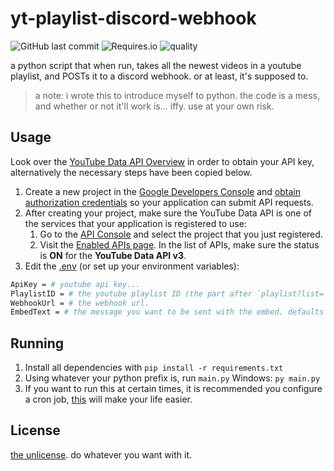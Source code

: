 # yt-playlist-discord-webhook

![GitHub last commit](https://img.shields.io/github/last-commit/AndyThePie/yt-playlist-discord-webhook?style=flat-square) ![Requires.io](https://img.shields.io/requires/github/AndyThePie/yt-playlist-discord-webhook?style=flat-square) ![quality](https://img.shields.io/badge/quality-none-red?style=flat-square)

a python script that when run, takes all the newest videos in a youtube playlist, and POSTs it to a discord webhook. or at least, it's supposed to. 

> a note: i wrote this to introduce myself to python. the code is a mess, and whether or not it'll work is... iffy. use at your own risk.

## Usage

Look over the [YouTube Data API Overview](https://developers.google.com/youtube/v3/getting-started) in order to obtain your API key, alternatively the necessary steps have been copied below.
1. Create a new project in the [Google Developers Console](https://console.developers.google.com/) and [obtain authorization credentials](https://developers.google.com/youtube/registering_an_application) so your application can submit API requests.
2. After creating your project, make sure the YouTube Data API is one of the services that your application is registered to use: 
    1. Go to the [API Console](https://console.developers.google.com/) and select the project that you just registered.
    2. Visit the [Enabled APIs page](https://console.developers.google.com/apis/enabled).  In the list of APIs, make sure the status is **ON** for the **YouTube Data API v3**.
3. Edit the [.env](/.env) (or set up your environment variables): 

```sh
ApiKey = # youtube api key...
PlaylistID = # the youtube playlist ID (the part after `playlist?list=`)
WebhookUrl = # the webhook url.
EmbedText = # the message you want to be sent with the embed. defaults to: `New video in playlist!` you can also say `videoURL` to send the video's URL.
```

## Running

1. Install all dependencies with `pip install -r requirements.txt`
2. Using whatever your python prefix is, run `main.py`
Windows: `py main.py`
3. If you want to run this at certain times, it is recommended you configure a cron job, [this](https://crontab.guru/) will make your life easier.

## License

[the unlicense](https://unlicense.org/). do whatever you want with it.
